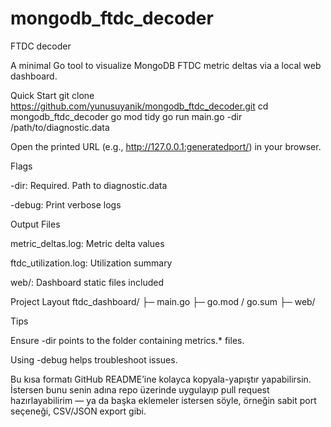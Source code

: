 # mongodb_ftdc_decoder

FTDC decoder

A minimal Go tool to visualize MongoDB FTDC metric deltas via a local web dashboard.

Quick Start
git clone https://github.com/yunusuyanik/mongodb_ftdc_decoder.git
cd mongodb_ftdc_decoder
go mod tidy
go run main.go -dir /path/to/diagnostic.data


Open the printed URL (e.g., http://127.0.0.1:generatedport/) in your browser.

Flags

-dir: Required. Path to diagnostic.data

-debug: Print verbose logs

Output Files

metric_deltas.log: Metric delta values

ftdc_utilization.log: Utilization summary

web/: Dashboard static files included

Project Layout
ftdc_dashboard/
├─ main.go
├─ go.mod / go.sum
├─ web/

Tips

Ensure -dir points to the folder containing metrics.* files.

Using -debug helps troubleshoot issues.


Bu kısa formatı GitHub README’ine kolayca kopyala-yapıştır yapabilirsin. İstersen bunu senin adına repo üzerinde uygulayıp pull request hazırlayabilirim — ya da başka eklemeler istersen söyle, örneğin sabit port seçeneği, CSV/JSON export gibi.
